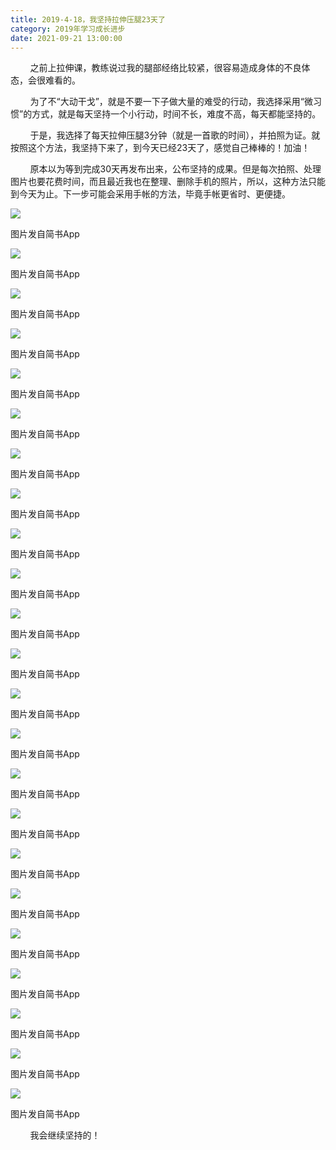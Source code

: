 ```yaml
---
title: 2019-4-18，我坚持拉伸压腿23天了
category: 2019年学习成长进步
date: 2021-09-21 13:00:00
---
```


        之前上拉伸课，教练说过我的腿部经络比较紧，很容易造成身体的不良体态，会很难看的。

        为了不“大动干戈”，就是不要一下子做大量的难受的行动，我选择采用“微习惯”的方式，就是每天坚持一个小行动，时间不长，难度不高，每天都能坚持的。

        于是，我选择了每天拉伸压腿3分钟（就是一首歌的时间），并拍照为证。就按照这个方法，我坚持下来了，到今天已经23天了，感觉自己棒棒的！加油！

        原本以为等到完成30天再发布出来，公布坚持的成果。但是每次拍照、处理图片也要花费时间，而且最近我也在整理、删除手机的照片，所以，这种方法只能到今天为止。下一步可能会采用手帐的方法，毕竟手帐更省时、更便捷。

![](https://markdown-1301532546.cos.ap-guangzhou.myqcloud.com/peipei_blog/20210921144501.jpeg)  

图片发自简书App

![](https://markdown-1301532546.cos.ap-guangzhou.myqcloud.com/peipei_blog/20210921144504.jpeg)  

图片发自简书App

![](https://markdown-1301532546.cos.ap-guangzhou.myqcloud.com/peipei_blog/20210921144507.jpeg)  

图片发自简书App

![](https://markdown-1301532546.cos.ap-guangzhou.myqcloud.com/peipei_blog/20210921144510.jpeg)  

图片发自简书App

![](https://markdown-1301532546.cos.ap-guangzhou.myqcloud.com/peipei_blog/20210921144513.jpeg)  

图片发自简书App

![](https://markdown-1301532546.cos.ap-guangzhou.myqcloud.com/peipei_blog/20210921144517.jpeg)  

图片发自简书App

![](https://markdown-1301532546.cos.ap-guangzhou.myqcloud.com/peipei_blog/20210921144521.jpeg)  

图片发自简书App

![](https://markdown-1301532546.cos.ap-guangzhou.myqcloud.com/peipei_blog/20210921144525.jpeg)  

图片发自简书App

![](https://markdown-1301532546.cos.ap-guangzhou.myqcloud.com/peipei_blog/20210921144528.jpeg)  

图片发自简书App

![](https://markdown-1301532546.cos.ap-guangzhou.myqcloud.com/peipei_blog/20210921144530.jpeg)  

图片发自简书App

![](https://markdown-1301532546.cos.ap-guangzhou.myqcloud.com/peipei_blog/20210921144533.jpeg)  

图片发自简书App

![](https://markdown-1301532546.cos.ap-guangzhou.myqcloud.com/peipei_blog/20210921144536.jpeg)  

图片发自简书App

![](https://markdown-1301532546.cos.ap-guangzhou.myqcloud.com/peipei_blog/20210921144538.jpeg)  

图片发自简书App

![](https://markdown-1301532546.cos.ap-guangzhou.myqcloud.com/peipei_blog/20210921144549.jpeg)  

图片发自简书App

![](https://markdown-1301532546.cos.ap-guangzhou.myqcloud.com/peipei_blog/20210921144553.jpeg)  

图片发自简书App

![](https://markdown-1301532546.cos.ap-guangzhou.myqcloud.com/peipei_blog/20210921144557.jpeg)  

图片发自简书App

![](https://markdown-1301532546.cos.ap-guangzhou.myqcloud.com/peipei_blog/20210921144600.jpeg)  

图片发自简书App

![](https://markdown-1301532546.cos.ap-guangzhou.myqcloud.com/peipei_blog/20210921144604.jpeg)  

图片发自简书App

![](https://markdown-1301532546.cos.ap-guangzhou.myqcloud.com/peipei_blog/20210921144608.jpeg)  

图片发自简书App

![](https://markdown-1301532546.cos.ap-guangzhou.myqcloud.com/peipei_blog/20210921144611.jpeg)  

图片发自简书App

![](https://markdown-1301532546.cos.ap-guangzhou.myqcloud.com/peipei_blog/20210921144615.jpeg)  

图片发自简书App

![](https://markdown-1301532546.cos.ap-guangzhou.myqcloud.com/peipei_blog/20210921144618.jpeg)  

图片发自简书App

![](https://markdown-1301532546.cos.ap-guangzhou.myqcloud.com/peipei_blog/20210921144625.jpeg)  

图片发自简书App

        我会继续坚持的！